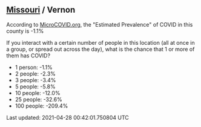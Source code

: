 
## [Missouri](/united-states/missouri) / Vernon

According to [MicroCOVID.org](http://microcovid.org),
the "Estimated Prevalence" of COVID in this county is -1.1%

If you interact with a certain number of people in this location
(all at once in a group, or spread out across the day), what is the chance that
1 or more of them has COVID?

- 1 person: -1.1%
- 2 people: -2.3%
- 3 people: -3.4%
- 5 people: -5.8%
- 10 people: -12.0%
- 25 people: -32.6%
- 100 people: -209.4%

Last updated: 2021-04-28 00:42:01.750804 UTC

